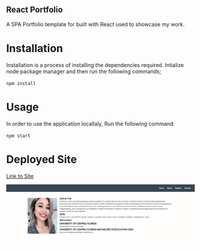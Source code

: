 ## React Portfolio
A SPA Portfolio template for built with React used to showcase my work.


# Installation
Installation is a process of installing the dependencies required. Intialize node package manager and then run the following commands;

`npm install`

# Usage
In order to use the application locallaly, Run the following command:

`npm start`

# Deployed Site
[Link to Site](https://ivydo.github.io/React-Portfolio/)

![Screenshot](.\src\components\assets\screenshot.png)
